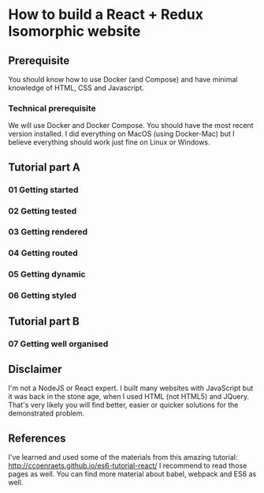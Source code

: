 # How to build a React + Redux Isomorphic website

## Prerequisite

You should know how to use Docker (and Compose) and have minimal knowledge
of HTML, CSS and Javascript.

### Technical prerequisite

We will use Docker and Docker Compose. You should have the most recent
version installed. I did everything on MacOS (using Docker-Mac) but I
believe everything should work just fine on Linux or Windows.

## Tutorial part A

### 01 Getting started

### 02 Getting tested

### 03 Getting rendered

### 04 Getting routed

### 05 Getting dynamic

### 06 Getting styled

## Tutorial part B

### 07 Getting well organised

## Disclaimer

I'm not a NodeJS or React expert. I built many websites with JavaScript
but it was back in the stone age, when I used HTML (not HTML5) and JQuery.
That's very likely you will find better, easier or quicker solutions for
the demonstrated problem.

## References

I've learned and used some of the materials from this amazing tutorial:
http://ccoenraets.github.io/es6-tutorial-react/ I recommend to read those
pages as well. You can find more material about babel, webpack and ES6 as well.
